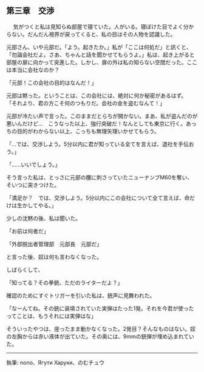 ## 第三章　交渉
　
 気がつくと私は見知らぬ部屋で寝ていた。人がいる。寝ぼけた目でよく分からない。だんだん視界が戻ってくると、私の目はその人物を認識した。

 元部さん、いや元部だ。「よう。起きたか。」私が「ここは何処だ」と訊くと、「勿論会社だよ。さあ、ちゃんと話を聞かせてもらうよ。」私は、起き上がると部屋の扉に向かって突進した。しかし、扉の外は私の知らない空間だった。ここは本当に会社なのか？

「元部！この会社の目的はなんだ！」

 元部は黙った。ということは、この会社には、絶対に何か秘密があるはず。
「それより、君の方こそ何のつもりだ。会社の金を盗むなんて！」

 元部が冷たい声で言った。このままだとらちが開かない。まあ、私が盗んだのが悪いんだけど…　こうなった以上、強行突破だ！なんとしても東京に行く。あっちの目的がわからない以上、こっちも無理矢理いかせてもらう。

「…では、交渉しよう。5分以内に君が知っている全てを言えば、退社を手伝おう。」

「……いいでしょう。」

 そう言った私は、とっさに元部の腰に刺さっていたニューナンブM60を奪い、そいつに突きつけた。

「満足か？　では、交渉しよう。5分以内にこの会社について全て言えば、命だけは生かしてやる。」

少しの沈黙の後、私は聞いた。

「お前は何者だ」

「外部脱出者管理部　元部長　元部だ」

と言った後、奴は何も言わなくなった。


しばらくして、

「知ってる？その拳銃、ただのライターだよ？」

 確認のためにすぐトリガーを引いた私は、銃声に見舞われた。

「なーんてね。その銃に装填されていた実弾はたった1発。それを今君が使ったってことは、もうそれには実弾はな」

 そういったやつは、座ったまま動かなくなった。2発目？そんなものはない。奴の左胸からは赤い液体が出ていた。その奥には、9mmの銃弾が埋め込まれていた。

---
執筆: nono、Ягути Харуки、のむチュウ
